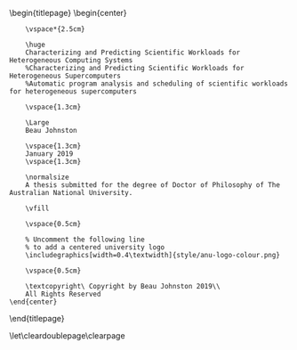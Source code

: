 <!-- 
This is the Latex-heavy title page. 
-->

\begin{titlepage}
    \begin{center}

        \vspace*{2.5cm}

        \huge
        Characterizing and Predicting Scientific Workloads for Heterogeneous Computing Systems
        %Characterizing and Predicting Scientific Workloads for Heterogeneous Supercomputers
        %Automatic program analysis and scheduling of scientific workloads for heterogeneous supercomputers

        \vspace{1.3cm}

        \Large
        Beau Johnston
        
        \vspace{1.3cm}
        January 2019
        \vspace{1.3cm}

        \normalsize
        A thesis submitted for the degree of Doctor of Philosophy of The Australian National University.

        \vfill

        \vspace{0.5cm}

        % Uncomment the following line
        % to add a centered university logo
        \includegraphics[width=0.4\textwidth]{style/anu-logo-colour.png}

        \vspace{0.5cm}

        \textcopyright\ Copyright by Beau Johnston 2019\\
        All Rights Reserved
    \end{center}
\end{titlepage}

\let\cleardoublepage\clearpage

